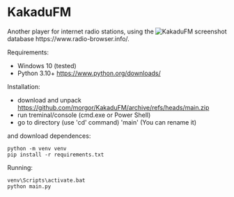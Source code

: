 # KakaduFM
<img align="right" src="https://github.com/morgor/KakaduFM/raw/main/screenshot.png" alt="KakaduFM screenshot">
Another player for internet radio stations, using the database https://www.radio-browser.info/.

Requirements:
- Windows 10 (tested)
- Python 3.10+ https://www.python.org/downloads/

Installation:
- download and unpack https://github.com/morgor/KakaduFM/archive/refs/heads/main.zip
- run treminal/console (cmd.exe or Power Shell)
- go to directory (use 'cd' command) 'main' (You can rename it)

and download dependences:

    python -m venv venv
    pip install -r requirements.txt

Running:

    venv\Scripts\activate.bat
    python main.py
